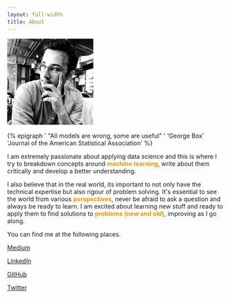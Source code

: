 ```yaml
---
layout: full-width
title: About
---
```


<a href="https://www.linkedin.com/in/shoaibkhanz/">
<img src="about.jpg">
</a>

{% epigraph ' "All models are wrong, some are useful" ' 'George Box' 'Journal of the American Statistical Association' %}


I am extremely passionate about applying data science and this is where I try to breakdown concepts around <span style="color:#ea9808; font-weight: bold">machine learning</span>, write about them critically and develop a better understanding. 

I also believe that in the real world, its important to not only have the technical expertise but also rigour of problem solving. It's essential to see the world from various <span style="color:#ea9808; font-weight: bold">perspectives</span>, never be afraid to ask a question and always be ready to learn. I am excited about learning new stuff and ready to apply them to find solutions to <span style="color:#ea9808; font-weight: bold">problems (new and old)</span>, improving as I go along.

You can find me at the following places.

  [Medium](https://medium.com/@shoaibkhanz)

  [LinkedIn](https://www.linkedin.com/in/shoaibkhanz/)

  [GitHub](https://github.com/shoaibkhanz)

  [Twitter](https://twitter.com/shoaibkhanz)


